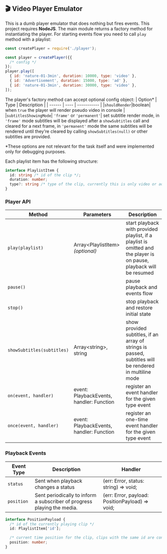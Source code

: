 ## 🎬 Video Player Emulator

This is a dumb player emulator that does nothing but fires events. This project requires **NodeJS**. The main module returns a factory method for instantiating the player. For starting events flow you need to call `play` method with a playlist:

```javascript
const createPlayer = require('./player');

const player = createPlayer({{
  /* config */
});
player.play([
  { id: 'nature-01-3min', duration: 10000, type: 'video' },
  { id: 'Advertisement', duration: 15000, type: 'ad' },
  { id: 'nature-01-3min', duration: 30000, type: 'video' },
]);
```

The player's factory method can accept optional config object:
| Option\* | Type | Description |
| ------ | ---- | ----------- |
|`shouldRender`|boolean| when `true` the player will render pseudo video in console |
|`subtitlesShowingMode`| `'frame'` or `'permanent'`| set subtitle render mode, in `'frame'` mode subtitles will be displayed after a `showSubtitles` call and cleared for a next frame, in `'permanent'` mode the same subtitles will be rendered until they're cleared by calling `showSubtitles(null)` or other subtitles are provided.

\*These options are not relevant for the task itself and were implemented only for debugging purposes.

Each playlist item has the following structure:

```typescript
interface PlaylistItem {
  id: string /* id of the clip */;
  duration: number;
  type?: string /* type of the clip, currently this is only video or ad */;
}
```

### Player API

| Method                     | Parameters                               | Description                                                                                                          |
| -------------------------- | ---------------------------------------- | -------------------------------------------------------------------------------------------------------------------- |
| `play(playlist)`           | Array&lt;PlaylistItem&gt; _(optional)_   | start playback with provided playlist, if a playlist is omitted and the player is on pause, playback will be resumed |
| `pause()`                  |                                          | pause playback and events flow                                                                                       |
| `stop()`                   |                                          | stop playback and restore initial state                                                                              |
| `showSubtitles(subtitles)` | Array&lt;string&gt;, string              | show provided subtitles, if an array of strings is passed, subtitles will be rendered in multiline mode              |
| `on(event, handler)`       | event: PlaybackEvents, handler: Function | register an event handler for the given type event                                                                   |
| `once(event, handler)`     | event: PlaybackEvents, handler: Function | register an one-time event handler for the given type event                                                          |

### Playback Events

| Event Type | Description                                                             | Handler                                            |
| ---------- | ----------------------------------------------------------------------- | -------------------------------------------------- |
| `status`   | Sent when playback changes a status                                     | (err: Error, status: string) =&gt; void;           |
| `position` | Sent periodically to inform a subscriber of progress playing the media. | (err: Error, payload: PositionPayload) =&gt; void; |

```typescript
interface PositionPayload {
  /* id of the currently playing clip */
  id: PlaylistItem['id'];

  /* current time position for the clip, clips with the same id are considered as the one clip */
  position: number;
}
```
